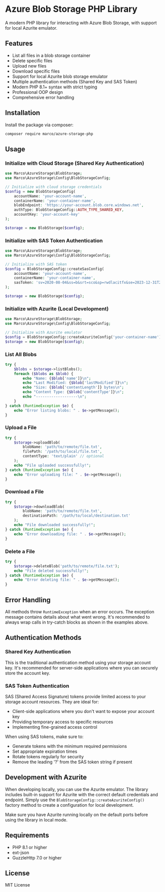 # Azure Blob Storage PHP Library

A modern PHP library for interacting with Azure Blob Storage, with support for local Azurite emulator.

## Features

- List all files in a blob storage container
- Delete specific files
- Upload new files
- Download specific files
- Support for local Azurite blob storage emulator
- Multiple authentication methods (Shared Key and SAS Token)
- Modern PHP 8.1+ syntax with strict typing
- Professional OOP design
- Comprehensive error handling

## Installation

Install the package via composer:

```bash
composer require marco/azure-storage-php
```

## Usage

### Initialize with Cloud Storage (Shared Key Authentication)

```php
use Marco\AzureStorage\BlobStorage;
use Marco\AzureStorage\Config\BlobStorageConfig;

// Initialize with cloud storage credentials
$config = new BlobStorageConfig(
    accountName: 'your-account-name',
    containerName: 'your-container-name',
    blobEndpoint: 'https://your-account.blob.core.windows.net',
    authType: BlobStorageConfig::AUTH_TYPE_SHARED_KEY,
    accountKey: 'your-account-key'
);

$storage = new BlobStorage($config);
```

### Initialize with SAS Token Authentication

```php
use Marco\AzureStorage\BlobStorage;
use Marco\AzureStorage\Config\BlobStorageConfig;

// Initialize with SAS token
$config = BlobStorageConfig::createSasConfig(
    accountName: 'your-account-name',
    containerName: 'your-container-name',
    sasToken: 'sv=2020-08-04&ss=b&srt=sco&sp=rwdlacitfx&se=2023-12-31T23:59:59Z&st=2023-01-01T00:00:00Z&spr=https&sig=...'
);

$storage = new BlobStorage($config);
```

### Initialize with Azurite (Local Development)

```php
use Marco\AzureStorage\BlobStorage;
use Marco\AzureStorage\Config\BlobStorageConfig;

// Initialize with Azurite emulator
$config = BlobStorageConfig::createAzuriteConfig('your-container-name');
$storage = new BlobStorage($config);
```

### List All Blobs

```php
try {
    $blobs = $storage->listBlobs();
    foreach ($blobs as $blob) {
        echo "Name: {$blob['name']}\n";
        echo "Last Modified: {$blob['lastModified']}\n";
        echo "Size: {$blob['contentLength']} bytes\n";
        echo "Content Type: {$blob['contentType']}\n";
        echo "-------------------\n";
    }
} catch (RuntimeException $e) {
    echo "Error listing blobs: " . $e->getMessage();
}
```

### Upload a File

```php
try {
    $storage->uploadBlob(
        blobName: 'path/to/remote/file.txt',
        filePath: '/path/to/local/file.txt',
        contentType: 'text/plain' // optional
    );
    echo "File uploaded successfully!";
} catch (RuntimeException $e) {
    echo "Error uploading file: " . $e->getMessage();
}
```

### Download a File

```php
try {
    $storage->downloadBlob(
        blobName: 'path/to/remote/file.txt',
        destinationPath: '/path/to/local/destination.txt'
    );
    echo "File downloaded successfully!";
} catch (RuntimeException $e) {
    echo "Error downloading file: " . $e->getMessage();
}
```

### Delete a File

```php
try {
    $storage->deleteBlob('path/to/remote/file.txt');
    echo "File deleted successfully!";
} catch (RuntimeException $e) {
    echo "Error deleting file: " . $e->getMessage();
}
```

## Error Handling

All methods throw `RuntimeException` when an error occurs. The exception message contains details about what went wrong. It's recommended to always wrap calls in try-catch blocks as shown in the examples above.

## Authentication Methods

### Shared Key Authentication
This is the traditional authentication method using your storage account key. It's recommended for server-side applications where you can securely store the account key.

### SAS Token Authentication
SAS (Shared Access Signature) tokens provide limited access to your storage account resources. They are ideal for:
- Client-side applications where you don't want to expose your account key
- Providing temporary access to specific resources
- Implementing fine-grained access control

When using SAS tokens, make sure to:
- Generate tokens with the minimum required permissions
- Set appropriate expiration times
- Rotate tokens regularly for security
- Remove the leading '?' from the SAS token string if present

## Development with Azurite

When developing locally, you can use the Azurite emulator. The library includes built-in support for Azurite with the correct default credentials and endpoint. Simply use the `BlobStorageConfig::createAzuriteConfig()` factory method to create a configuration for local development.

Make sure you have Azurite running locally on the default ports before using the library in local mode.

## Requirements

- PHP 8.1 or higher
- ext-json
- GuzzleHttp 7.0 or higher

## License

MIT License 